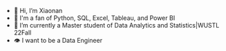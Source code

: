 - 👋 Hi, I’m Xiaonan
- 💞️ I'm a fan of Python, SQL, Excel, Tableau, and Power BI
- 🌱 I’m currently a Master student of Data Analytics and Statistics|WUSTL 22Fall
- 👁️ I want to be a Data Engineer

